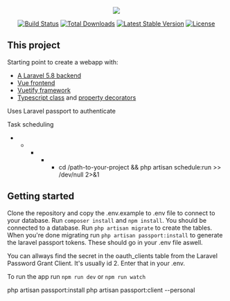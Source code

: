 <p align="center"><img src="https://laravel.com/assets/img/components/logo-laravel.svg"></p>

<p align="center">
<a href="https://travis-ci.org/laravel/framework"><img src="https://travis-ci.org/laravel/framework.svg" alt="Build Status"></a>
<a href="https://packagist.org/packages/laravel/framework"><img src="https://poser.pugx.org/laravel/framework/d/total.svg" alt="Total Downloads"></a>
<a href="https://packagist.org/packages/laravel/framework"><img src="https://poser.pugx.org/laravel/framework/v/stable.svg" alt="Latest Stable Version"></a>
<a href="https://packagist.org/packages/laravel/framework"><img src="https://poser.pugx.org/laravel/framework/license.svg" alt="License"></a>
</p>

## This project

Starting point to create a webapp with:

- [A Laravel 5.8 backend](https://laravel.com/docs/5.8/)
- [Vue frontend](https://vuejs.org/)
- [Vuetify framework](https://vuetifyjs.com/en/)
- [Typescript class](https://github.com/vuejs/vue-class-component) and [property decorators](https://github.com/kaorun343/vue-property-decorator)

Uses Laravel passport to authenticate


Task scheduling
* * * * * cd /path-to-your-project && php artisan schedule:run >> /dev/null 2>&1

## Getting started

Clone the repository and copy the .env.example to .env file to connect to your database. Run ``` composer install ``` and ```npm install```. You should be connected to a database. Run ```php artisan migrate``` to create the tables.  
When you're done migrating run ```php artisan passport:install``` to generate the laravel passport tokens. These should go in your .env file aswell. 

You can allways find the secret in the oauth_clients table from the Laravel Password Grant Client. It's usually id 2. Enter that in your .env.

To run the app run ```npm run dev``` or ```npm run watch``` 


php artisan passport:install
php artisan passport:client --personal